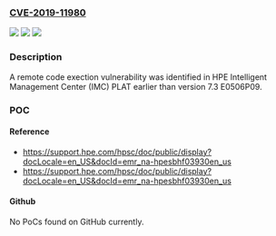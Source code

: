 ### [CVE-2019-11980](https://cve.mitre.org/cgi-bin/cvename.cgi?name=CVE-2019-11980)
![](https://img.shields.io/static/v1?label=Product&message=HPE%20Intelligent%20Management%20Center%20(IMC)%20PLAT&color=blue)
![](https://img.shields.io/static/v1?label=Version&message=n%2Fa&color=blue)
![](https://img.shields.io/static/v1?label=Vulnerability&message=input%20validation%20remote%20code%20execution&color=brighgreen)

### Description

A remote code exection vulnerability was identified in HPE Intelligent Management Center (IMC) PLAT earlier than version 7.3 E0506P09.

### POC

#### Reference
- https://support.hpe.com/hpsc/doc/public/display?docLocale=en_US&docId=emr_na-hpesbhf03930en_us
- https://support.hpe.com/hpsc/doc/public/display?docLocale=en_US&docId=emr_na-hpesbhf03930en_us

#### Github
No PoCs found on GitHub currently.

